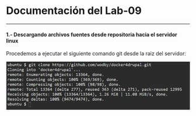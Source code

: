 # Documentación del Lab-09 
---
#### 1.- Descargando archivos fuentes desde repositoria hacia el servidor linux
Procedemos a ejecutar el siguiente comando git desde la raiz del servidor:

![](./assets/1.png)

